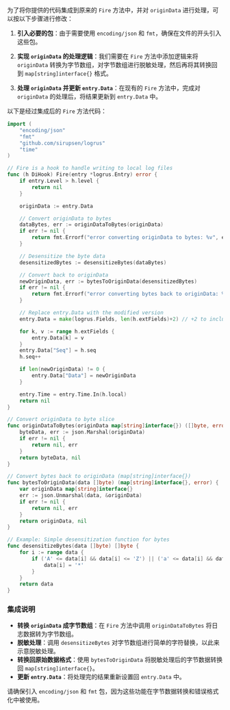 为了将你提供的代码集成到原来的 `Fire` 方法中，并对 `originData` 进行处理，可以按以下步骤进行修改：

1. **引入必要的包**：由于需要使用 `encoding/json` 和 `fmt`，确保在文件的开头引入这些包。

2. **实现 `originData` 的处理逻辑**：我们需要在 `Fire` 方法中添加逻辑来将 `originData` 转换为字节数组，对字节数组进行脱敏处理，然后再将其转换回到 `map[string]interface{}` 格式。

3. **处理 `originData` 并更新 `entry.Data`**：在现有的 `Fire` 方法中，完成对 `originData` 的处理后，将结果更新到 `entry.Data` 中。

以下是经过集成后的 `Fire` 方法代码：

```go
import (
    "encoding/json"
    "fmt"
    "github.com/sirupsen/logrus"
    "time"
)

// Fire is a hook to handle writing to local log files
func (h DiHook) Fire(entry *logrus.Entry) error {
    if entry.Level > h.level {
        return nil
    }

    originData := entry.Data

    // Convert originData to bytes
    dataBytes, err := originDataToBytes(originData)
    if err != nil {
        return fmt.Errorf("error converting originData to bytes: %v", err)
    }

    // Desensitize the byte data
    desensitizedBytes := desensitizeBytes(dataBytes)

    // Convert back to originData
    newOriginData, err := bytesToOriginData(desensitizedBytes)
    if err != nil {
        return fmt.Errorf("error converting bytes back to originData: %v", err)
    }

    // Replace entry.Data with the modified version
    entry.Data = make(logrus.Fields, len(h.extFields)+2) // +2 to include Seq and Data

    for k, v := range h.extFields {
        entry.Data[k] = v
    }
    entry.Data["Seq"] = h.seq
    h.seq++

    if len(newOriginData) != 0 {
        entry.Data["Data"] = newOriginData
    }

    entry.Time = entry.Time.In(h.local)
    return nil
}

// Convert originData to byte slice
func originDataToBytes(originData map[string]interface{}) ([]byte, error) {
    byteData, err := json.Marshal(originData)
    if err != nil {
        return nil, err
    }
    return byteData, nil
}

// Convert bytes back to originData (map[string]interface{})
func bytesToOriginData(data []byte) (map[string]interface{}, error) {
    var originData map[string]interface{}
    err := json.Unmarshal(data, &originData)
    if err != nil {
        return nil, err
    }
    return originData, nil
}

// Example: Simple desensitization function for bytes
func desensitizeBytes(data []byte) []byte {
    for i := range data {
        if ('A' <= data[i] && data[i] <= 'Z') || ('a' <= data[i] && data[i] <= 'z') {
            data[i] = '*'
        }
    }
    return data
}
```

### 集成说明

- **转换 `originData` 成字节数组**：在 `Fire` 方法中调用 `originDataToBytes` 将日志数据转为字节数组。
- **脱敏处理**：调用 `desensitizeBytes` 对字节数组进行简单的字符替换，以此来示意脱敏处理。
- **转换回原始数据格式**：使用 `bytesToOriginData` 将脱敏处理后的字节数据转换回 `map[string]interface{}`。
- **更新 `entry.Data`**：将处理完的结果重新设置回 `entry.Data` 中。

请确保引入 `encoding/json` 和 `fmt` 包，因为这些功能在字节数据转换和错误格式化中被使用。